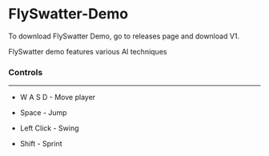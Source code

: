# FlySwatter-Demo

To download FlySwatter Demo, go to releases page and download V1.

FlySwatter demo features various AI techniques

### Controls
-------------
* W A S D - Move player
- Space - Jump
+ Left Click - Swing 
* Shift - Sprint 
